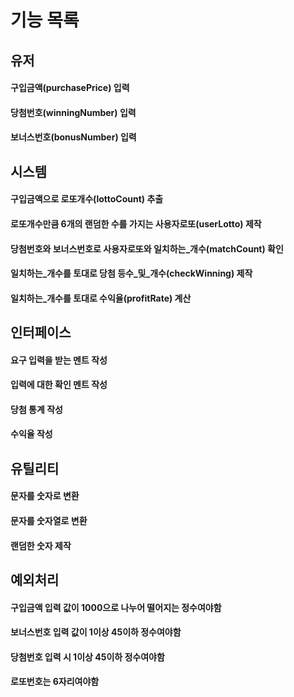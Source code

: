 기능 목록
============
유저
------------
#### 구입금액(purchasePrice) 입력
#### 당첨번호(winningNumber) 입력
#### 보너스번호(bonusNumber) 입력
시스템
------------
#### 구입금액으로 로또개수(lottoCount) 추출
#### 로또개수만큼 6개의 랜덤한 수를 가지는 사용자로또(userLotto) 제작
#### 당첨번호와 보너스번호로 사용자로또와 일치하는_개수(matchCount) 확인
#### 일치하는_개수를 토대로 당첨 등수_및_개수(checkWinning) 제작
#### 일치하는_개수를 토대로 수익율(profitRate) 계산
인터페이스
------------
#### 요구 입력을 받는 멘트 작성
#### 입력에 대한 확인 멘트 작성
#### 당첨 통계 작성
#### 수익율 작성
유틸리티
------------
#### 문자를 숫자로 변환
#### 문자를 숫자열로 변환
#### 랜덤한 숫자 제작
예외처리
------------
#### 구입금액 입력 값이 1000으로 나누어 떨어지는 정수여야함
#### 보너스번호 입력 값이 1이상 45이하 정수여야함
#### 당첨번호 입력 시 1이상 45이하 정수여야함
#### 로또번호는 6자리여야함